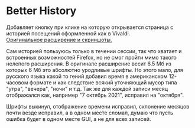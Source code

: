 # Better History

Добавляет кнопку при клике на которую открывается страница с историей посещений оформленной как в Vivaldi.  
[Оригинальное расширение и скриншоты.](https://addons.mozilla.org/en-US/firefox/addon/firefox-better-history/)  
  
Сам иcторией пользуюсь только в течении сессии, так что хватает и встроенных возможностей Firefox, но не смог пройти мимо такого нелепого расширения. 
В оригинале расширение весит 6.5 Мб из которых 6 Мб это абсолютно уродливые шрифты. 
Но этого мало, для русского языка какой то гений добавил время в американском 12-часовом формате и как следствие всякий уточняющий мусор типа "утра", "вечера", "ночи" и т.д. 
Так же для каждой записи месяц отображался как, например "7 октябрь 2021", исправил на "октября".  
  
Шрифты выкинул, отображение времени исправил, склонение месяцов почти везде исправил, а в одном месте сломал, думаю что пусть ошибка будет в одном месте GUI, а не для всех записей.
